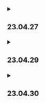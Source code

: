 <details>
  <summary><h3>23.04.27</h3></summary>
  
    브랜치 생성
    melon 시대별 차트 크롤링
  
</details>

<details>
  <summary><h3>23.04.29</h3></summary>
  
    LOL items json get -> image quiz 10문제 
<br> 
  
    issue
    game div - text영역 크기 안줄어듬 (반응형)
    nav - main 공간 어떻게 제어?
    문제 끝났을 때 어떻게 할지.
  
</details>

<details>
  <summary><h3>23.04.30</h3></summary>
  
    문제 끝나면 home, restart
<br> 
  
    issue
    game div - text영역 크기 안줄어듬 (반응형)
    nav - main 공간 어떻게 제어?
  
</details>
